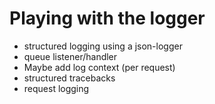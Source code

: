 # Playing with the logger

- structured logging using a json-logger
- queue listener/handler
- Maybe add log context (per request)
- structured tracebacks
- request logging
